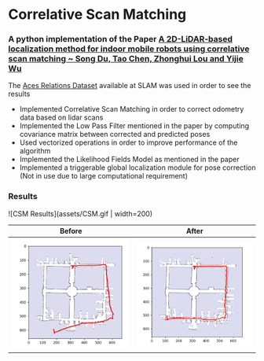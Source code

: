 # Correlative Scan Matching

### A python implementation of the Paper [A 2D-LiDAR-based localization method for indoor mobile robots using correlative scan matching ~ Song Du, Tao Chen, Zhonghui Lou and Yijie Wu](https://www.cambridge.org/core/journals/robotica/article/2dlidarbased-localization-method-for-indoor-mobile-robots-using-correlative-scan-matching/291583763D866B1739AEF58ADC34D659#disp2)


The [Aces Relations Dataset](http://ais.informatik.uni-freiburg.de/slamevaluation/datasets.php) available at SLAM was used in order to see the results

* Implemented Correlative Scan Matching in order to correct odometry data based on lidar scans
* Implemented the Low Pass Filter mentioned in the paper by computing covariance matrix between corrected and predicted poses
* Used vectorized operations in order to improve performance of the algorithm
* Implemented the Likelihood Fields Model as mentioned in the paper
* Implemented a triggerable global localization module for pose correction (Not in use due to large computational requirement)


### Results
![CSM Results](assets/CSM.gif | width=200)

|   Before   |   After   |
|:----------:|:---------:|
|![Before](assets/wrongPath.png)|![After](assets/CSMResults.png)|